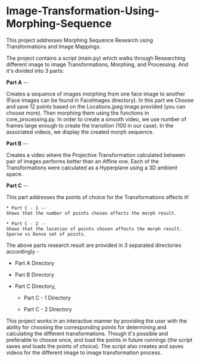 # Image-Transformation-Using-Morphing-Sequence

This project addresses Morphing Sequence Research using Transformations and Image Mappings.

The project contains a script (main.py) which walks through Researching different image to image Transformations, Morphing, and Processing. And it's divided into 3 parts:

**Part A** -- 

Creates a sequence of images morphing from one face image to another (Face images can be found in FaceImages directory).
In this part we Choose and save 12 points based on the Locations.jpeg image provided (you can choose more). Then morphing them using the functions in core_processing.py. 
In order to create a smooth video, we use number of frames large enough to create the transition (100 in our case). 
In the associated videos, we display the created morph sequence.

**Part B** --

Creates a video where the Projective Transformation calculated between pair of images performs better than an Affine one. Each of the Transformations were calculated as a Hyperplane using a 3D ambient space.

**Part C** --

This part addresses the points of choice for the Transformations affects it!
    
    * Part C - 1 --
    Shows that the number of points chosen affects the morph result.
    
    * Part C - 2 --
    Shows that the location of points chosen affects the morph result. Sparse vs Dense set of points.

The above parts research result are provided in 3 separated directories accordingly -

* Part A Directory

* Part B Directory

* Part C Directory,
    
    * Part C - 1 Directory
    
    * Part C - 2 Directory

This project works in an interactive manner by providing the user with the ability for choosing the corresponding points for determining and calculating the different transformations. Though it's possible and preferable to choose once, and load the points in future runnings (the script saves and loads the points of choice).
The script also creates and saves videos for the different image to image transformation process.
